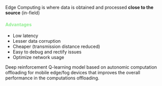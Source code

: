 Edge Computing is where data is obtained and processed **close to the source** (in-field)
#### <font style="color:lightgreen">Advantages</font>
* Low latency 
* Lesser data corruption
* Cheaper (transmission distance reduced)
* Easy to debug and rectify issues
* Optimize network usage

Deep reinforcement Q-learning model based on autonomic computation offloading for mobile edge/fog devices that improves the overall performance in the computations offloading.